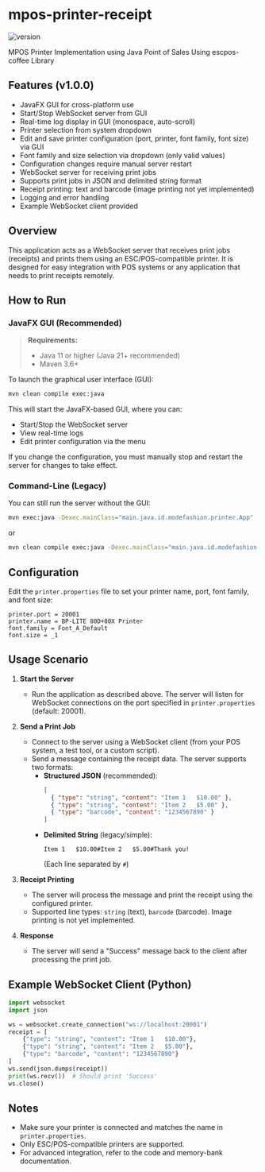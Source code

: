 # mpos-printer-receipt

![version](https://img.shields.io/badge/version-1.0.0-blue)

MPOS Printer Implementation using Java Point of Sales Using escpos-coffee Library

## Features (v1.0.0)
- JavaFX GUI for cross-platform use
- Start/Stop WebSocket server from GUI
- Real-time log display in GUI (monospace, auto-scroll)
- Printer selection from system dropdown
- Edit and save printer configuration (port, printer, font family, font size) via GUI
- Font family and size selection via dropdown (only valid values)
- Configuration changes require manual server restart
- WebSocket server for receiving print jobs
- Supports print jobs in JSON and delimited string format
- Receipt printing: text and barcode (image printing not yet implemented)
- Logging and error handling
- Example WebSocket client provided

## Overview
This application acts as a WebSocket server that receives print jobs (receipts) and prints them using an ESC/POS-compatible printer. It is designed for easy integration with POS systems or any application that needs to print receipts remotely.

## How to Run

### JavaFX GUI (Recommended)

> **Requirements:**
> - Java 11 or higher (Java 21+ recommended)
> - Maven 3.6+

To launch the graphical user interface (GUI):

```sh
mvn clean compile exec:java
```

This will start the JavaFX-based GUI, where you can:
- Start/Stop the WebSocket server
- View real-time logs
- Edit printer configuration via the menu

If you change the configuration, you must manually stop and restart the server for changes to take effect.

### Command-Line (Legacy)

You can still run the server without the GUI:

```sh
mvn exec:java -Dexec.mainClass="main.java.id.modefashion.printer.App"
```

or

```sh
mvn clean compile exec:java -Dexec.mainClass="main.java.id.modefashion.printer.App"
```

## Configuration
Edit the `printer.properties` file to set your printer name, port, font family, and font size:

```
printer.port = 20001
printer.name = BP-LITE 80D+80X Printer
font.family = Font_A_Default
font.size = _1
```

## Usage Scenario

1. **Start the Server**
   - Run the application as described above. The server will listen for WebSocket connections on the port specified in `printer.properties` (default: 20001).

2. **Send a Print Job**
   - Connect to the server using a WebSocket client (from your POS system, a test tool, or a custom script).
   - Send a message containing the receipt data. The server supports two formats:
     - **Structured JSON** (recommended):
       ```json
       [
         { "type": "string", "content": "Item 1   $10.00" },
         { "type": "string", "content": "Item 2   $5.00" },
         { "type": "barcode", "content": "1234567890" }
       ]
       ```
     - **Delimited String** (legacy/simple):
       ```
       Item 1   $10.00#Item 2   $5.00#Thank you!
       ```
       (Each line separated by `#`)

3. **Receipt Printing**
   - The server will process the message and print the receipt using the configured printer.
   - Supported line types: `string` (text), `barcode` (barcode). Image printing is not yet implemented.

4. **Response**
   - The server will send a "Success" message back to the client after processing the print job.

## Example WebSocket Client (Python)

```python
import websocket
import json

ws = websocket.create_connection("ws://localhost:20001")
receipt = [
    {"type": "string", "content": "Item 1   $10.00"},
    {"type": "string", "content": "Item 2   $5.00"},
    {"type": "barcode", "content": "1234567890"}
]
ws.send(json.dumps(receipt))
print(ws.recv())  # Should print 'Success'
ws.close()
```

## Notes
- Make sure your printer is connected and matches the name in `printer.properties`.
- Only ESC/POS-compatible printers are supported.
- For advanced integration, refer to the code and memory-bank documentation.
